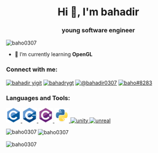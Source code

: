 <h1 align="center">Hi 👋, I'm bahadir</h1>
<h3 align="center">young software engineer</h3>

<p align="left"> <img src="https://komarev.com/ghpvc/?username=baho0307&label=Profile%20views&color=0e75b6&style=flat" alt="baho0307" /> </p>

- 🌱 I’m currently learning **OpenGL**

<h3 align="left">Connect with me:</h3>
<p align="left">
<a href="https://linkedin.com/in/bahadir-yigit-a43b08230" target="blank"><img align="center" src="https://raw.githubusercontent.com/rahuldkjain/github-profile-readme-generator/master/src/images/icons/Social/linked-in-alt.svg" alt="bahadir yigit" height="30" width="40" /></a>
<a href="https://instagram.com/bahadrygt" target="blank"><img align="center" src="https://raw.githubusercontent.com/rahuldkjain/github-profile-readme-generator/master/src/images/icons/Social/instagram.svg" alt="bahadrygt" height="30" width="40" /></a>
<a href="https://www.hackerrank.com/bahadir0307" target="blank"><img align="center" src="https://raw.githubusercontent.com/rahuldkjain/github-profile-readme-generator/master/src/images/icons/Social/hackerrank.svg" alt="@bahadir0307" height="30" width="40" /></a>
<a href="https://discord.gg/baho#8283" target="blank"><img align="center" src="https://raw.githubusercontent.com/rahuldkjain/github-profile-readme-generator/master/src/images/icons/Social/discord.svg" alt="baho#8283" height="30" width="40" /></a>
</p>

<h3 align="left">Languages and Tools:</h3>
<p align="left"> <a href="https://www.cprogramming.com/" target="_blank" rel="noreferrer"> <img src="https://raw.githubusercontent.com/devicons/devicon/master/icons/c/c-original.svg" alt="c" width="40" height="40"/> </a> <a href="https://www.w3schools.com/cpp/" target="_blank" rel="noreferrer"> <img src="https://raw.githubusercontent.com/devicons/devicon/master/icons/cplusplus/cplusplus-original.svg" alt="cplusplus" width="40" height="40"/> </a> <a href="https://www.w3schools.com/cs/" target="_blank" rel="noreferrer"> <img src="https://raw.githubusercontent.com/devicons/devicon/master/icons/csharp/csharp-original.svg" alt="csharp" width="40" height="40"/> </a> <a href="https://www.python.org" target="_blank" rel="noreferrer"> <img src="https://raw.githubusercontent.com/devicons/devicon/master/icons/python/python-original.svg" alt="python" width="40" height="40"/> </a> <a href="https://unity.com/" target="_blank" rel="noreferrer"> <img src="https://www.vectorlogo.zone/logos/unity3d/unity3d-icon.svg" alt="unity" width="40" height="40"/> </a> <a href="https://unrealengine.com/" target="_blank" rel="noreferrer"> <img src="https://raw.githubusercontent.com/kenangundogan/fontisto/036b7eca71aab1bef8e6a0518f7329f13ed62f6b/icons/svg/brand/unreal-engine.svg" alt="unreal" width="40" height="40"/> </a> </p>

<p><img align="left" src="https://github-readme-stats.vercel.app/api/top-langs?username=baho0307&show_icons=true&locale=en&layout=compact&theme=dark" alt="baho0307" /></p>

<p>&nbsp;<img align="center" src="https://github-readme-stats.vercel.app/api?username=baho0307&show_icons=true&locale=en&theme=dark" alt="baho0307" /></p>

<p><img align="center" src="https://github-readme-streak-stats.herokuapp.com/?user=baho0307&theme=dark" alt="baho0307" /></p>
